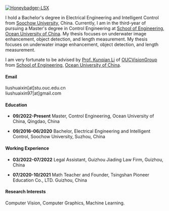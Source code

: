 

[![Honeybadger-LSX](https://img.shields.io/badge/shuaixin-github-blue?logo=github)](https://github.com/Honeybadger-LSX)

I hold a Bachelor's degree in Electrical Engineering and Intelligent Control from [Soochow University](https://www.suda.edu.cn/), China. Currently, I am in the third-year of pursuing a Master's degree in Control Engineering at [School of Engineering](https://coe.ouc.edu.cn/), [Ocean University of China](https://www.ouc.edu.cn/). My thesis focuses on underwater image enhancement, object detection, and length measurement. My thesis focuses on underwater image enhancement, object detection, and length measurement.

I am very fortunate to be advised by [Prof. Kunqian Li](https://coe.ouc.edu.cn/2018/0417/c9094a187718/page.htm) of [OUCVisionGroup](https://github.com/OUCVisionGroup) from [School of Engineering](https://coe.ouc.edu.cn/), [Ocean University of China](https://coe.ouc.edu.cn/2018/0417/c9094a187718/page.htm).

#### Email
liushuaixin[at]stu.ouc.edu.cn\
liushuaixin97[at]gmail.com

#### Education
- **09/2022-Present** Master, Control Engineering, Ocean University of China, Qingdao, China
  
- **09/2016-06/2020** Bachelor, Electrical Engineering and Intelligent Control, Soochow University, Suzhou, China
  
#### Working Experience
- **03/2022-07/2022** Legal Assistant, Guizhou Jiading Law Firm, Guizhou, China
  
- **07/2020-10/2021** Math Teacher and Founder, Tsingshan Pioneer Education Co., LTD. Guizhou, China

#### Research Interests
Computer Vision, Computer Graphics, Machine Learning.

